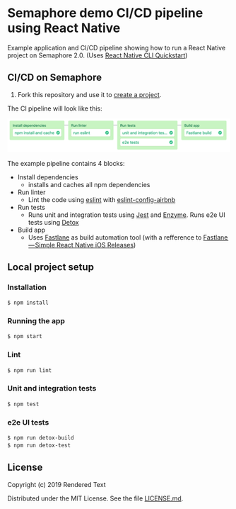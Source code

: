# Semaphore demo CI/CD pipeline using React Native

Example application and CI/CD pipeline showing how to run a React Native project
on Semaphore 2.0. (Uses [React Native CLI Quickstart](https://facebook.github.io/react-native/docs/getting-started.html))

## CI/CD on Semaphore

1. Fork this repository and use it to [create a
project](https://docs.semaphoreci.com/article/63-your-first-project).

The CI pipeline will look like this:

![CI pipeline on Semaphore](images/ci-pipeline.png)

The example pipeline contains 4 blocks:

 - Install dependencies
    -  installs and caches all npm dependencies
 - Run linter
    - Lint the code using [eslint](https://eslint.org/) with [eslint-config-airbnb](https://www.npmjs.com/package/eslint-config-airbnb)
 - Run tests
    - Runs unit and integration tests using [Jest](https://jestjs.io/) and [Enzyme](https://airbnb.io/enzyme/). Runs e2e UI tests using [Detox](https://github.com/wix/Detox)
 - Build app
    - Uses [Fastlane](https://fastlane.tools) as build automation tool (with a refference to [Fastlane — Simple React Native iOS Releases](https://shift.infinite.red/simple-react-native-ios-releases-4c28bb53a97b))

## Local project setup

### Installation

```bash
$ npm install
```

### Running the app

```bash
$ npm start
```

### Lint

```bash
$ npm run lint
```

### Unit and integration tests

```bash
$ npm test
```

### e2e UI tests

```bash
$ npm run detox-build
$ npm run detox-test
```

## License

Copyright (c) 2019 Rendered Text

Distributed under the MIT License. See the file [LICENSE.md](./LICENSE.md).
